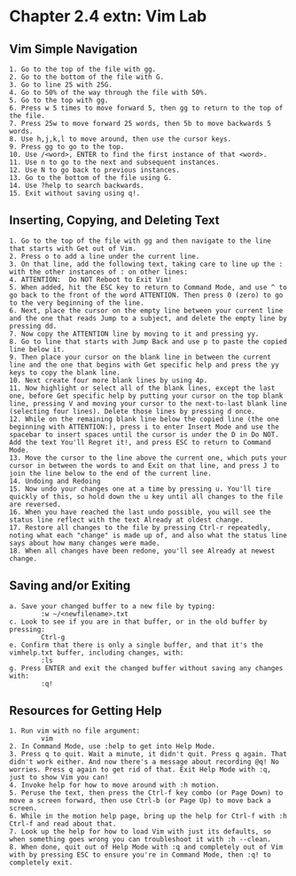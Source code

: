 # **Chapter 2.4 extn: Vim Lab**

## **Vim Simple Navigation**

    1. Go to the top of the file with gg.
    2. Go to the bottom of the file with G.
    3. Go to line 25 with 25G.
    4. Go to 50% of the way through the file with 50%.
    5. Go to the top with gg.
    6. Press w 5 times to move forward 5, then gg to return to the top of the file.
    7. Press 25w to move forward 25 words, then 5b to move backwards 5 words.
    8. Use h,j,k,l to move around, then use the cursor keys.
    9. Press gg to go to the top.
    10. Use /<word>, ENTER to find the first instance of that <word>.
    11. Use n to go to the next and subsequent instances.
    12. Use N to go back to previous instances.
    13. Go to the bottom of the file using G.
    14. Use ?help to search backwards.
    15. Exit without saving using q!.
## **Inserting, Copying, and Deleting Text**
    1. Go to the top of the file with gg and then navigate to the line that starts with Get out of Vim.
    2. Press o to add a line under the current line.
    3. On that line, add the following text, taking care to line up the : with the other instances of : on other lines:
    4. ATTENTION:  Do NOT Reboot to Exit Vim!
    5. When added, hit the ESC key to return to Command Mode, and use ^ to go back to the front of the word ATTENTION. Then press 0 (zero) to go to the very beginning of the line.
    6. Next, place the cursor on the empty line between your current line and the one that reads Jump to a subject, and delete the empty line by pressing dd.
    7. Now copy the ATTENTION line by moving to it and pressing yy.
    8. Go to line that starts with Jump Back and use p to paste the copied line below it.
    9. Then place your cursor on the blank line in between the current line and the one that begins with Get specific help and press the yy keys to copy the blank line.
    10. Next create four more blank lines by using 4p.
    11. Now highlight or select all of the blank lines, except the last one, before Get specific help by putting your cursor on the top blank line, pressing V and moving your cursor to the next-to-last blank line (selecting four lines). Delete those lines by pressing d once.
    12. While on the remaining blank line below the copied line (the one beginning with ATTENTION:), press i to enter Insert Mode and use the spacebar to insert spaces until the cursor is under the D in Do NOT. Add the text You'll Regret it!, and press ESC to return to Command Mode.
    13. Move the cursor to the line above the current one, which puts your cursor in between the words to and Exit on that line, and press J to join the line below to the end of the current line.
    14. Undoing and Redoing
    15. Now undo your changes one at a time by pressing u. You'll tire quickly of this, so hold down the u key until all changes to the file are reversed.
    16. When you have reached the last undo possible, you will see the status line reflect with the text Already at oldest change.
    17. Restore all changes to the file by pressing Ctrl-r repeatedly, noting what each "change" is made up of, and also what the status line says about how many changes were made.
    18. When all changes have been redone, you'll see Already at newest change.

## **Saving and/or Exiting**
    a. Save your changed buffer to a new file by typing:
            :w ~/<newfilename>.txt
    c. Look to see if you are in that buffer, or in the old buffer by pressing:
            Ctrl-g
    e. Confirm that there is only a single buffer, and that it's the vimhelp.txt buffer, including changes, with:
            :ls
    g. Press ENTER and exit the changed buffer without saving any changes with:
            :q!

## **Resources for Getting Help**
    1. Run vim with no file argument:
            vim
    2. In Command Mode, use :help to get into Help Mode.
    3. Press q to quit. Wait a minute, it didn't quit. Press q again. That didn't work either. And now there's a message about recording @q! No worries. Press q again to get rid of that. Exit Help Mode with :q, just to show Vim you can!
    4. Invoke help for how to move around with :h motion.
    5. Peruse the text, then press the Ctrl-f key combo (or Page Down) to move a screen forward, then use Ctrl-b (or Page Up) to move back a screen.
    6. While in the motion help page, bring up the help for Ctrl-f with :h Ctrl-f and read about that.
    7. Look up the help for how to load Vim with just its defaults, so when something goes wrong you can troubleshoot it with :h --clean.
    8. When done, quit out of Help Mode with :q and completely out of Vim with by pressing ESC to ensure you're in Command Mode, then :q! to completely exit.